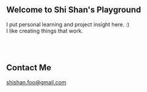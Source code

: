 ## Welcome to Shi Shan's Playground

I put personal learning and project insight here. :) <br/>
I like creating things that work.

<br/><br/>





## Contact Me

[shishan.foo@gmail.com](mailto:shishan.foo@gmail.com)

